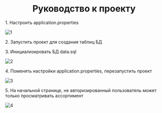 <h1 align="center">Руководство к проекту</h1>
<p>1. Настроить application.properties</p> 

![1](https://github.com/ilyakharenkov/egar-repository/assets/100045092/dcd3ef79-121e-4875-8825-23ca62047147)

<p>2. Запустить проект для создания таблиц БД</p> 

<p>3. Инициализировать БД data.sql</p> 

![2](https://github.com/ilyakharenkov/egar-repository/assets/100045092/2ff19639-6ef6-4dc7-9a81-f57490f68566)

<p>4. Поменять настройки application.properties, перезапустить проект</p> 

![3](https://github.com/ilyakharenkov/egar-repository/assets/100045092/83e1a6f8-afa4-4fcd-be50-f3545248cf0b)

<p>5. На начальной странице, не авторизированный пользователь может только просматривать ассортимент</p> 

![4](https://github.com/ilyakharenkov/egar-repository/assets/100045092/a4ed783f-265a-4e82-8b0f-b77e102ec027)

